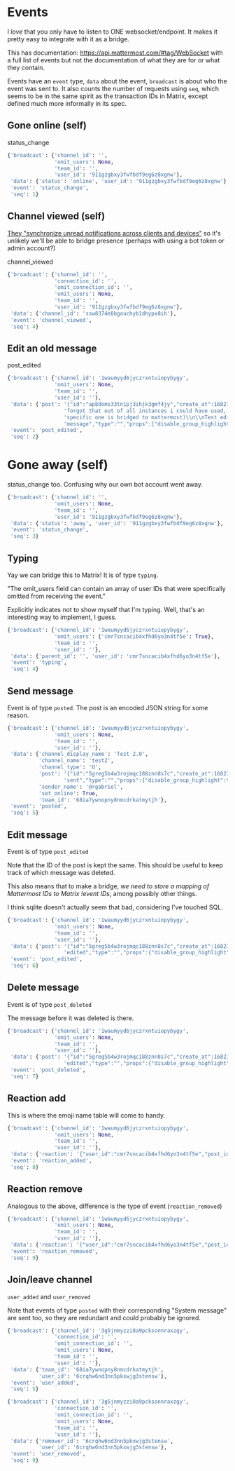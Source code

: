 # Events

I *love* that you only have to listen to ONE websocket/endpoint. It makes it pretty easy to integrate with it as a bridge.

This has documentation: <https://api.mattermost.com/#tag/WebSocket> with a full list of events but not the documentation of what they are for or what they contain.

Events have an `event` type, `data` about the event, `broadcast` is about who the event was sent to. It also counts the number of requests using `seq`, which seems to be in the same spirit as the transaction IDs in Matrix, except defined much more informally in its spec.

## Gone online (self)

status_change

```py
{'broadcast': {'channel_id': '',
               'omit_users': None,
               'team_id': '',
               'user_id': '911gzgbxy3fwfbdf9eg6z8xgnw'},
 'data': {'status': 'online', 'user_id': '911gzgbxy3fwfbdf9eg6z8xgnw'},
 'event': 'status_change',
 'seq': 1}
```

## Channel viewed (self)

[They "synchronize unread notifications across clients and devices"](https://docs.mattermost.com/configure/experimental-configuration-settings.html) so it's unlikely we'll be able to bridge presence (perhaps with using a bot token or admin account?)

channel_viewed

```py
{'broadcast': {'channel_id': '',
               'connection_id': '',
               'omit_connection_id': '',
               'omit_users': None,
               'team_id': '',
               'user_id': '911gzgbxy3fwfbdf9eg6z8xgnw'},
 'data': {'channel_id': 'ssw8374e8bgouchyb1dhypx8ih'},
 'event': 'channel_viewed',
 'seq': 4}
```

## Edit an old message

post_edited

```py
{'broadcast': {'channel_id': '1waumyyd6jyczrxntuiopybygy',
               'omit_users': None,
               'team_id': '',
               'user_id': ''},
 'data': {'post': '{"id":"ap8doms33tn1pj3ihjk3gmf4jy","create_at":1682182575935,"update_at":1682311574630,"edit_at":1682311574630,"delete_at":0,"is_pinned":false,"user_id":"cmr7sncacib4xfhd6yo3n4tf5e","channel_id":"1waumyyd6jyczrxntuiopybygy","root_id":"","parent_id":"","original_id":"","message":"(i '
                  'forgot that out of all instances i could have used, this '
                  'specific one is bridged to mattermost)\\n\\nTest editing '
                  'message","type":"","props":{"disable_group_highlight":true},"hashtags":"","pending_post_id":"","reply_count":0,"metadata":{}}'},
 'event': 'post_edited',
 'seq': 2}
```

# Gone away (self)

status_change too. Confusing why our own bot account went away.

```py
{'broadcast': {'channel_id': '',
               'omit_users': None,
               'team_id': '',
               'user_id': '911gzgbxy3fwfbdf9eg6z8xgnw'},
 'data': {'status': 'away', 'user_id': '911gzgbxy3fwfbdf9eg6z8xgnw'},
 'event': 'status_change',
 'seq': 3}
```

## Typing

Yay we can bridge this to Matrix! It is of type `typing`.

"The omit_users field can contain an array of user IDs that were specifically omitted from receiving the event."

Explicitly indicates not to show myself that I'm typing. Well, that's an interesting way to implement, I guess.

```py
{'broadcast': {'channel_id': '1waumyyd6jyczrxntuiopybygy',
               'omit_users': {'cmr7sncacib4xfhd6yo3n4tf5e': True},
               'team_id': '',
               'user_id': ''},
 'data': {'parent_id': '', 'user_id': 'cmr7sncacib4xfhd6yo3n4tf5e'},
 'event': 'typing',
 'seq': 4}
```

## Send message

Event is of type `posted`. The post is an encoded JSON string for some reason.

```py
{'broadcast': {'channel_id': '1waumyyd6jyczrxntuiopybygy',
               'omit_users': None,
               'team_id': '',
               'user_id': ''},
 'data': {'channel_display_name': 'Test 2.0',
          'channel_name': 'test2',
          'channel_type': 'O',
          'post': '{"id":"5greg5b4w3rojmqc188znn8s7c","create_at":1682311948645,"update_at":1682311948645,"edit_at":0,"delete_at":0,"is_pinned":false,"user_id":"cmr7sncacib4xfhd6yo3n4tf5e","channel_id":"1waumyyd6jyczrxntuiopybygy","root_id":"","parent_id":"","original_id":"","message":"message '
                  'sent","type":"","props":{"disable_group_highlight":true},"hashtags":"","pending_post_id":"cmr7sncacib4xfhd6yo3n4tf5e:1682311948590","reply_count":0,"metadata":{}}',
          'sender_name': '@rgabriel',
          'set_online': True,
          'team_id': '68ia7ywnopny8nmcdrkatmytjh'},
 'event': 'posted',
 'seq': 5}
 ```

## Edit message

Event is of type `post_edited`

Note that the ID of the post is kept the same. This should be useful to keep track of which message was deleted.

This also means that to make a bridge, _we need to store a mapping of Mattermost IDs to Matrix !event IDs_, among possibly other things.

I think sqlite doesn't actually seem that bad, considering I've touched SQL.

```py
{'broadcast': {'channel_id': '1waumyyd6jyczrxntuiopybygy',
               'omit_users': None,
               'team_id': '',
               'user_id': ''},
 'data': {'post': '{"id":"5greg5b4w3rojmqc188znn8s7c","create_at":1682311948645,"update_at":1682311952478,"edit_at":1682311952478,"delete_at":0,"is_pinned":false,"user_id":"cmr7sncacib4xfhd6yo3n4tf5e","channel_id":"1waumyyd6jyczrxntuiopybygy","root_id":"","parent_id":"","original_id":"","message":"message '
                  'edited","type":"","props":{"disable_group_highlight":true},"hashtags":"","pending_post_id":"","reply_count":0,"metadata":{}}'},
 'event': 'post_edited',
 'seq': 6}
```

## Delete message

Event is of type `post_deleted`

The message before it was deleted is there.

```py
{'broadcast': {'channel_id': '1waumyyd6jyczrxntuiopybygy',
               'omit_users': None,
               'team_id': '',
               'user_id': ''},
 'data': {'post': '{"id":"5greg5b4w3rojmqc188znn8s7c","create_at":1682311948645,"update_at":1682311952478,"edit_at":1682311952478,"delete_at":0,"is_pinned":false,"user_id":"cmr7sncacib4xfhd6yo3n4tf5e","channel_id":"1waumyyd6jyczrxntuiopybygy","root_id":"","parent_id":"","original_id":"","message":"message '
                  'edited","type":"","props":{"disable_group_highlight":true},"hashtags":"","pending_post_id":"","reply_count":0,"metadata":{}}'},
 'event': 'post_deleted',
 'seq': 7}
```

## Reaction add

This is where the emoji name table will come to handy.

```py
{'broadcast': {'channel_id': '1waumyyd6jyczrxntuiopybygy',
               'omit_users': None,
               'team_id': '',
               'user_id': ''},
 'data': {'reaction': '{"user_id":"cmr7sncacib4xfhd6yo3n4tf5e","post_id":"u4y918f9o3gotgzefgoc1zcj9h","emoji_name":"eyes","create_at":1682313115731}'},
 'event': 'reaction_added',
 'seq': 8}
 ```

## Reaction remove

Analogous to the above, difference is the type of event (`reaction_removed`)

```py
{'broadcast': {'channel_id': '1waumyyd6jyczrxntuiopybygy',
               'omit_users': None,
               'team_id': '',
               'user_id': ''},
 'data': {'reaction': '{"user_id":"cmr7sncacib4xfhd6yo3n4tf5e","post_id":"u4y918f9o3gotgzefgoc1zcj9h","emoji_name":"eyes","create_at":0}'},
 'event': 'reaction_removed',
 'seq': 9}
```

## Join/leave channel

`user_added` and `user_removed`

Note that events of type `posted` with their corresponding "System message" are sent too, so they are redundant and could probably be ignored.

```py
{'broadcast': {'channel_id': '3g5jnmyzzi8a9pcksonnraxzgy',
               'connection_id': '',
               'omit_connection_id': '',
               'omit_users': None,
               'team_id': '',
               'user_id': ''},
 'data': {'team_id': '68ia7ywnopny8nmcdrkatmytjh',
          'user_id': '6crqhw6nd3nn5pkxwjg3stensw'},
 'event': 'user_added',
 'seq': 5}
```

```py
{'broadcast': {'channel_id': '3g5jnmyzzi8a9pcksonnraxzgy',
               'connection_id': '',
               'omit_connection_id': '',
               'omit_users': None,
               'team_id': '',
               'user_id': ''},
 'data': {'remover_id': '6crqhw6nd3nn5pkxwjg3stensw',
          'user_id': '6crqhw6nd3nn5pkxwjg3stensw'},
 'event': 'user_removed',
 'seq': 9}
```